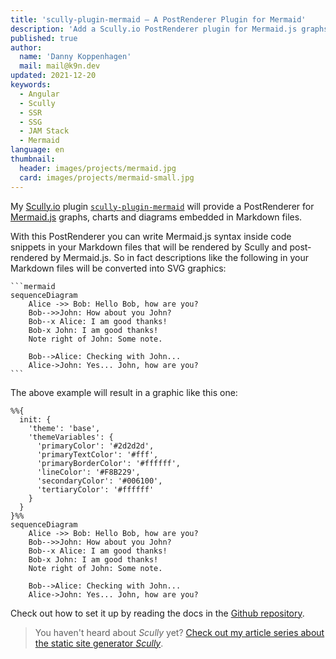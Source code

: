 ```yaml
---
title: 'scully-plugin-mermaid — A PostRenderer Plugin for Mermaid'
description: 'Add a Scully.io PostRenderer plugin for Mermaid.js graphs, charts and diagrams embedded in Markdown files.'
published: true
author:
  name: 'Danny Koppenhagen'
  mail: mail@k9n.dev
updated: 2021-12-20
keywords:
  - Angular
  - Scully
  - SSR
  - SSG
  - JAM Stack
  - Mermaid
language: en
thumbnail:
  header: images/projects/mermaid.jpg
  card: images/projects/mermaid-small.jpg
---
```


My [Scully.io](https://scully.io) plugin [`scully-plugin-mermaid`](https://www.npmjs.com/package/@k9n/scully-plugin-mermaid) will provide a PostRenderer for [Mermaid.js](https://mermaid-js.github.io/) graphs, charts and diagrams embedded in Markdown files.

With this PostRenderer you can write Mermaid.js syntax inside code snippets in your Markdown files that will be rendered by Scully and post-rendered by Mermaid.js.
So in fact descriptions like the following in your Markdown files will be converted into SVG graphics:

<pre class="language-text"><code class="language-text">```mermaid
sequenceDiagram
    Alice ->> Bob: Hello Bob, how are you?
    Bob-->>John: How about you John?
    Bob--x Alice: I am good thanks!
    Bob-x John: I am good thanks!
    Note right of John: Some note.

    Bob-->Alice: Checking with John...
    Alice->John: Yes... John, how are you?
```</code></pre>

The above example will result in a graphic like this one:

```mermaid
%%{
  init: {
    'theme': 'base',
    'themeVariables': {
      'primaryColor': '#2d2d2d',
      'primaryTextColor': '#fff',
      'primaryBorderColor': '#ffffff',
      'lineColor': '#F8B229',
      'secondaryColor': '#006100',
      'tertiaryColor': '#ffffff'
    }
  }
}%%
sequenceDiagram
    Alice ->> Bob: Hello Bob, how are you?
    Bob-->>John: How about you John?
    Bob--x Alice: I am good thanks!
    Bob-x John: I am good thanks!
    Note right of John: Some note.

    Bob-->Alice: Checking with John...
    Alice->John: Yes... John, how are you?
```

Check out how to set it up by reading the docs in the [Github repository](https://github.com/k9n-dev/scully-plugins/tree/main/scully/plugins/scully-plugin-mermaid).

> You haven't heard about _Scully_ yet? [Check out my article series about the static site generator _Scully_](/blog/2020-01-angular-scully).
